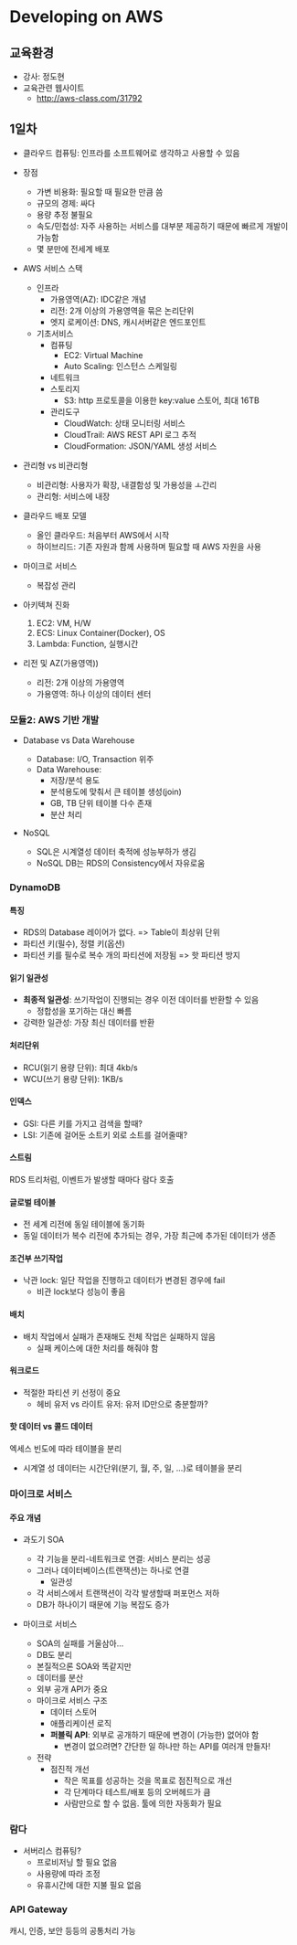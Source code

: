 # Developing on AWS

## 교육환경

* 강사: 정도현
* 교육관련 웹사이트
  * http://aws-class.com/31792

## 1일차

* 클라우드 컴퓨팅: 인프라를 소프트웨어로 생각하고 사용할 수 있음
* 장점
  * 가변 비용화: 필요할 때 필요한 만큼 씀
  * 규모의 경제: 싸다
  * 용량 추정 불필요
  * 속도/민첩성: 자주 사용하는 서비스를 대부분 제공하기 때문에 빠르게 개발이 가능함
  * 몇 분만에 전세계 배포

* AWS 서비스 스택
  * 인프라
    * 가용영역(AZ): IDC같은 개념
    * 리전: 2개 이상의 가용영역을 묶은 논리단위
    * 엣지 로케이션: DNS, 캐시서버같은 엔드포인트
  * 기초서비스
    * 컴퓨팅
      * EC2: Virtual Machine
      * Auto Scaling: 인스턴스 스케일링
    * 네트워크
    * 스토리지
      * S3: http 프로토콜을 이용한 key:value 스토어, 최대 16TB
    * 관리도구
      * CloudWatch: 상태 모니터링 서비스
      * CloudTrail: AWS REST API 로그 추적
      * CloudFormation: JSON/YAML 생성 서비스

* 관리형 vs 비관리형
  * 비관리형: 사용자가 확장, 내결함성 및 가용성을 ㅗ간리
  * 관리형: 서비스에 내장

* 클라우드 배포 모델
  * 올인 클라우드: 처음부터 AWS에서 시작
  * 하이브리드: 기존 자원과 함께 사용하며 필요할 때 AWS 자원을 사용

* 마이크로 서비스
  * 복잡성 관리

* 아키텍쳐 진화
  1. EC2: VM, H/W
  1. ECS: Linux Container(Docker), OS
  1. Lambda: Function, 실행시간

* 리전 및 AZ(가용영역))
  * 리전: 2개 이상의 가용영역
  * 가용영역: 하나 이상의 데이터 센터

### 모듈2: AWS 기반 개발


* Database vs Data Warehouse
  * Database: I/O, Transaction 위주
  * Data Warehouse:
    * 저장/분석 용도
    * 분석용도에 맞춰서 큰 테이블 생성(join)
    * GB, TB 단위 테이블 다수 존재
    * 분산 처리

* NoSQL
  * SQL은 시계열성 데이터 축적에 성능부하가 생김
  * NoSQL DB는 RDS의 Consistency에서 자유로움
  
### DynamoDB

#### 특징

* RDS의 Database 레이어가 없다. => Table이 최상위 단위
* 파티션 키(필수), 정렬 키(옵션)
* 파티션 키를 필수로 복수 개의 파티션에 저장됨 => 핫 파티션 방지

#### 읽기 일관성

* **최종적 일관성**: 쓰기작업이 진행되는 경우 이전 데이터를 반환할 수 있음
  * 정합성을 포기하는 대신 빠름
* 강력한 일관성: 가장 최신 데이터를 반환

#### 처리단위

* RCU(읽기 용량 단위): 최대 4kb/s
* WCU(쓰기 용량 단위): 1KB/s

#### 인덱스

* GSI: 다른 키를 가지고 검색을 할때?
* LSI: 기존에 걸어둔 소트키 외로 소트를 걸어줄때?

#### 스트림

RDS 트리처럼, 이벤트가 발생할 때마다 람다 호출

#### 글로벌 테이블

* 전 세계 리전에 동일 테이블에 동기화
* 동일 데이터가 복수 리전에 추가되는 경우, 가장 최근에 추가된 데이터가 생존

#### 조건부 쓰기작업

* 낙관 lock: 일단 작업을 진행하고 데이터가 변경된 경우에 fail
  * 비관 lock보다 성능이 좋음

#### 배치

* 배치 작업에서 실패가 존재해도 전체 작업은 실패하지 않음
  * 실패 케이스에 대한 처리를 해줘야 함

#### 워크로드

* 적절한 파티션 키 선정이 중요
  * 헤비 유저 vs 라이트 유저: 유저 ID만으로 충분할까?

#### 핫 데이터 vs 콜드 데이터

엑세스 빈도에 따라 테이블을 분리

* 시계열 성 데이터는 시간단위(분기, 월, 주, 일, ...)로 테이블을 분리

### 마이크로 서비스

#### 주요 개념

* 과도기 SOA
  * 각 기능을 분리-네트워크로 연결: 서비스 분리는 성공
  * 그러나 데이터베이스(트랜잭션)는 하나로 연결
    * 일관성
  * 각 서비스에서 트랜잭션이 각각 발생할때 퍼포먼스 저하
  * DB가 하나이기 때문에 기능 복잡도 증가

* 마이크로 서비스
  * SOA의 실패를 거울삼아...
  * DB도 분리
  * 본질적으론 SOA와 똑같지만
  * 데이터를 분산
  * 외부 공개 API가 중요
  * 마이크로 서비스 구조
    * 데이터 스토어
    * 애플리케이션 로직
    * **퍼블릭 API**: 외부로 공개하기 때문에 변경이 (가능한) 없어야 함
      * 변경이 없으려면? 간단한 일 하나만 하는 API를 여러개 만들자!
  * 전략
    * 점진적 개선
      * 작은 목표를 성공하는 것을 목표로 점진적으로 개선
      * 각 단계마다 테스트/배포 등의 오버헤드가 큼
      * 사람만으로 할 수 없음. 툴에 의한 자동화가 필요

### 람다

* 서버리스 컴퓨팅?
  * 프로비저닝 할 필요 없음
  * 사용량에 따라 조정
  * 유휴시간에 대한 지불 필요 없음

### API Gateway

캐시, 인증, 보안 등등의 공통처리 가능
